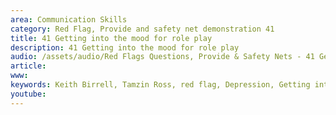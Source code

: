 ```yaml
---
area: Communication Skills
category: Red Flag, Provide and safety net demonstration 41
title: 41 Getting into the mood for role play
description: 41 Getting into the mood for role play
audio: /assets/audio/Red Flags Questions, Provide & Safety Nets - 41 Getting into the mood for role play - MQ.mp3
article: 
www: 
keywords: Keith Birrell, Tamzin Ross, red flag, Depression, Getting into the mood for role play
youtube: 
--- 
```

